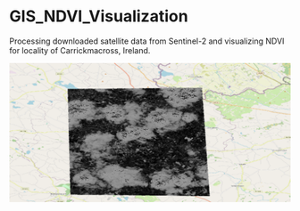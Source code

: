 # GIS_NDVI_Visualization
Processing downloaded satellite data from Sentinel-2 and visualizing NDVI for locality of Carrickmacross, Ireland.

![](NDVI_Visualization.gif)

